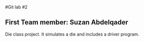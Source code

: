 #Git lab #2
## First Team member: Suzan Abdelqader

Die class project. It simulates a die and includes a driver program. 